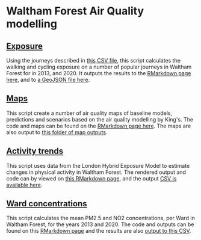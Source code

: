 # Waltham Forest Air Quality modelling

## [Exposure](https://github.com/JimShady/waltham_forest/blob/master/markdown_scripts/1-make_exposure.Rmd)

Using the journeys described in [this CSV file](../csv_inputs/exposure_journeys.csv), this script calculates the walking and cycling exposure on a number of popular journeys in Waltham Forest for in 2013, and 2020. It outputs the results to the [RMarkdown page here](https://jimshady.github.io/waltham_forest/exposure.html), and to [a GeoJSON file here](../geojson_outputs/exposure_routes.geojson).

## [Maps](https://github.com/JimShady/waltham_forest/blob/master/markdown_scripts/2-waltham_forest_maps.Rmd)

This script create a number of air quality maps of baseline models, predictions and scenarios based on the air quality modelling by King's. The code and maps can be found on the [RMarkdown page here](https://jimshady.github.io/waltham_forest/maps.html). The maps are also output to [this folder of map outputs](https://github.com/JimShady/waltham_forest/tree/master/map_outputs).

## [Activity trends](https://github.com/JimShady/waltham_forest/blob/master/markdown_scripts/3-activity_trends.Rmd)

This script uses data from the London Hybrid Exposure Model to estimate changes in physical activity in Waltham Forest. The rendered output and code can by viewed on [this RMarkdown page](https://jimshady.github.io/waltham_forest/index.html), and the output [CSV is available here](https://raw.githubusercontent.com/JimShady/waltham_forest/master/csv_outputs/walking_cycling_data.csv).

## [Ward concentrations](https://github.com/JimShady/waltham_forest/blob/master/markdown_scripts/4-ward_concentrations.Rmd)

This script calculates the mean PM2.5 and NO2 concentrations, per Ward in Waltham Forest, for the years 2013 and 2020. The code and outputs can be found on this [RMarkdown page](https://jimshady.github.io/waltham_forest/ward_concentrations.html) and the results are also [output to this CSV](https://raw.githubusercontent.com/JimShady/waltham_forest/master/csv_outputs/wf_ward_concs.csv).

